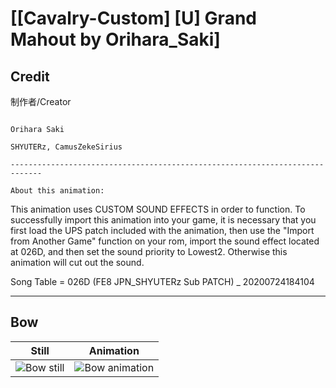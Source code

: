 # [\[Cavalry-Custom\] \[U\] Grand Mahout by Orihara_Saki]

## Credit

制作者/Creator

~~~~~~~~~~~~~~

Orihara Saki

SHYUTERz, CamusZekeSirius

-----------------------------------------------------------------------------

About this animation:

~~~~~~~~~~~~~~~~~~~~~~~

This animation uses CUSTOM SOUND EFFECTS in order to function. To successfully import this animation into your game, it is necessary that you first load the UPS patch included with the animation, then use the "Import from Another Game" function on your rom, import the sound effect located at 026D, and then set the sound priority to Lowest2. Otherwise this animation will cut out the sound.

Song Table = 026D (FE8 JPN_SHYUTERz Sub PATCH) _ 20200724184104

-----------------------------------------------------------------------------
	
## Bow

| Still | Animation |
| :---: | :-------: |
| ![Bow still](./Bow_000.png) | ![Bow animation](./Bow.gif) |
